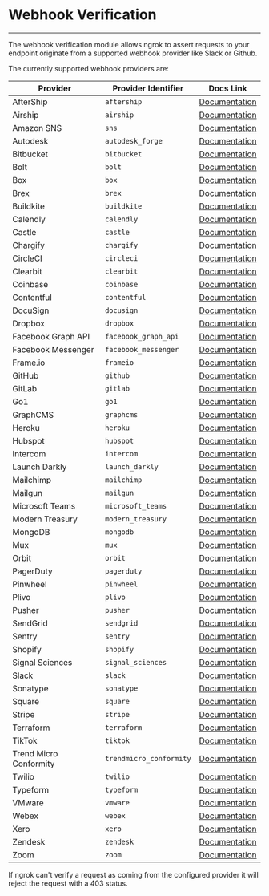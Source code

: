 # Webhook Verification
------------

The webhook verification module allows ngrok to assert requests to your endpoint originate from a supported webhook provider like Slack or Github.

The currently supported webhook providers are:

| Provider | Provider Identifier | Docs Link |
| --- | --- | --- |
| AfterShip | `aftership` | [Documentation](https://www.aftership.com/docs/aftership/95a6c99e13602-webhook-signature) |
| Airship | `airship` | [Documentation](https://support.airship.com/hc/en-us/articles/360032501831-Implementing-a-Signature-Hash-and-Validating-an-Open-Channel-Webhook) |
| Amazon SNS | `sns` | [Documentation](https://docs.aws.amazon.com/sns/latest/dg/sns-verify-signature-of-message.html) |
| Autodesk | `autodesk_forge` | [Documentation](https://forge.autodesk.com/en/docs/webhooks/v1/developers_guide/basics/#secret-token) |
| Bitbucket | `bitbucket` | [Documentation](https://confluence.atlassian.com/bitbucketserver/manage-webhooks-938025878.html#Managewebhooks-webhooksecrets) |
| Bolt | `bolt` | [Documentation](https://help.bolt.com/developers/guides/webhooks/hook-verification/) |
| Box | `box` | [Documentation](https://developer.box.com/guides/webhooks/v2/signatures-v2/) |
| Brex | `brex` | [Documentation](https://developer.brex.com/docs/webhooks/) |
| Buildkite | `buildkite` | [Documentation](https://buildkite.com/docs/apis/webhooks#webhook-signature) |
| Calendly | `calendly` | [Documentation](https://calendly.stoplight.io/docs/api-docs/ZG9jOjM2MzE2MDM4-webhook-signatures#verifying-signatures) |
| Castle | `castle` | [Documentation](https://docs.castle.io/docs/subscribe-to-webhooks) |
| Chargify | `chargify` | [Documentation](https://chargify.zendesk.com/hc/en-us/articles/4407905415963-Webhooks-Reference#webhook-signature) |
| CircleCI | `circleci` | [Documentation](https://circleci.com/docs/2.0/webhooks/) |
| Clearbit | `clearbit` | [Documentation](https://dashboard.clearbit.com/docs#webhooks-securing-webhooks) |
| Coinbase | `coinbase` | [Documentation](https://docs.cloud.coinbase.com/commerce/docs/webhooks-fields-and-security) |
| Contentful | `contentful` | [Documentation](https://www.contentful.com/developers/docs/extensibility/app-framework/request-verification/) |
| DocuSign | `docusign` | [Documentation](https://developers.docusign.com/platform/webhooks/connect/hmac/) |
| Dropbox | `dropbox` | [Documentation](https://www.dropbox.com/developers/reference/webhooks) |
| Facebook Graph API | `facebook_graph_api` | [Documentation](https://developers.facebook.com/docs/graph-api/webhooks/getting-started/#verification-requests) |
| Facebook Messenger | `facebook_messenger` | [Documentation](https://developers.facebook.com/docs/messenger-platform/webhook/#security) |
| Frame.io | `frameio` | [Documentation](https://developer.frame.io/docs/automations-webhooks/webhooks-overview#verify-webhook-signatures) |
| GitHub | `github` | [Documentation](https://developer.github.com/webhooks/securing/) |
| GitLab | `gitlab` | [Documentation](https://docs.gitlab.com/ee/user/project/integrations/webhooks.html) |
| Go1 | `go1` | [Documentation](https://www.go1.com/developers/partners/concepts/webhook-signature-authentification) |
| GraphCMS | `graphcms` | [Documentation](https://graphcms.com/docs/api-reference/basics/webhooks) |
| Heroku | `heroku` | [Documentation](https://devcenter.heroku.com/articles/app-webhooks#securing-webhook-requests) |
| Hubspot | `hubspot` | [Documentation](https://developers.hubspot.com/docs/api/webhooks/validating-requests?__hstc=83945990.b168c4bd4d28eeb985bb9c1f6f60be78.1642547408851.1665184505642.1665233861688.501&__hssc=83945990.2.1665233861688&__hsfp=3833684012) |
| Intercom | `intercom` | [Documentation](https://developers.intercom.com/building-apps/docs/webhook-model#section-signed-notifications) |
| Launch Darkly | `launch_darkly` | [Documentation](https://docs.launchdarkly.com/home/connecting/webhooks#signing-webhooks) |
| Mailchimp | `mailchimp` | [Documentation](https://mailchimp.com/developer/transactional/guides/track-respond-activity-webhooks/#authenticating-webhook-requests) |
| Mailgun | `mailgun` | [Documentation](https://documentation.mailgun.com/en/latest/api-webhooks.html#webhooks) |
| Microsoft Teams | `microsoft_teams` | [Documentation](https://docs.microsoft.com/en-us/microsoftteams/platform/webhooks-and-connectors/how-to/add-outgoing-webhook?tabs=verifyhmactoken%2Cdotnet) |
| Modern Treasury | `modern_treasury` | [Documentation](https://docs.moderntreasury.com/docs/verifying-webhooks) |
| MongoDB | `mongodb` | [Documentation](https://www.mongodb.com/docs/realm/endpoints/#payload-signature-verification) |
| Mux | `mux` | [Documentation](https://docs.mux.com/guides/video/verify-webhook-signatures) |
| Orbit | `orbit` | [Documentation](https://orbit.love/knowledge-base/webhooks) |
| PagerDuty | `pagerduty` | [Documentation](https://developer.pagerduty.com/docs/ZG9jOjExMDI5NTkz-verifying-signatures) |
| Pinwheel | `pinwheel` | [Documentation](https://docs.pinwheelapi.com/docs/webhook-signature-verification) |
| Plivo | `plivo` | [Documentation](https://www.plivo.com/docs/sms/concepts/signature-validation) |
| Pusher | `pusher` | [Documentation](https://pusher.com/docs/channels/server_api/webhooks/#authentication) |
| SendGrid | `sendgrid` | [Documentation](https://docs.sendgrid.com/for-developers/tracking-events/getting-started-event-webhook-security-features) |
| Sentry | `sentry` | [Documentation](https://docs.sentry.io/product/integrations/integration-platform/webhooks/#sentry-hook-signature) |
| Shopify | `shopify` | [Documentation](https://help.shopify.com/en/api/getting-started/webhooks) |
| Signal Sciences | `signal_sciences` | [Documentation](https://docs.fastly.com/signalsciences/integrations/generic-webhooks/) |
| Slack | `slack` | [Documentation](https://api.slack.com/docs/verifying-requests-from-slack) |
| Sonatype | `sonatype` | [Documentation](https://help.sonatype.com/repomanager3/integrations/webhooks/working-with-hmac-payloads) |
| Square | `square` | [Documentation](https://developer.squareup.com/docs/webhooks/step3validate) |
| Stripe | `stripe` | [Documentation](https://stripe.com/docs/webhooks/signatures) |
| Terraform | `terraform` | [Documentation](https://www.terraform.io/cloud-docs/api-docs/notification-configurations#notification-authenticity) |
| TikTok | `tiktok` | [Documentation](https://developers.tiktok.com/doc/webhooks-verification) |
| Trend Micro Conformity | `trendmicro_conformity` | [Documentation](https://cloudone.trendmicro.com/docs/conformity/webhook-communication/) |
| Twilio | `twilio` | [Documentation](https://www.twilio.com/docs/usage/security#test-the-validity-of-your-webhook-signature) |
| Typeform | `typeform` | [Documentation](https://developer.typeform.com/webhooks/secure-your-webhooks/) |
| VMware | `vmware` | [Documentation](https://docs.vmware.com/en/VMware-Workspace-ONE-UEM/services/System_Settings_On_Prem/GUID-AWT-SYSTEM-ADVANCED-API-NOTIF.html) |
| Webex | `webex` | [Documentation](https://developer.webex.com/docs/api/guides/webhooks#handling-requests-from-webex) |
| Xero | `xero` | [Documentation](https://developer.xero.com/documentation/guides/webhooks/overview/) |
| Zendesk | `zendesk` | [Documentation](https://developer.zendesk.com/documentation/event-connectors/webhooks/verifying/) |
| Zoom | `zoom` | [Documentation](https://marketplace.zoom.us/docs/api-reference/webhook-reference/#headers) |

If ngrok can't verify a request as coming from the configured provider it will reject the request with a 403 status.
